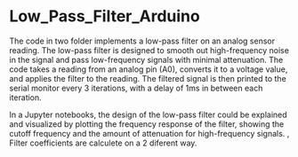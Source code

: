 # Low_Pass_Filter_Arduino

The code in two folder implements a low-pass filter on an analog sensor reading. The low-pass filter is designed to smooth out high-frequency noise in the signal and pass low-frequency signals with minimal attenuation. The code takes a reading from an analog pin (A0), converts it to a voltage value, and applies the filter to the reading. The filtered signal is then printed to the serial monitor every 3 iterations, with a delay of 1ms in between each iteration.

In a Jupyter notebooks, the design of the low-pass filter could be explained and visualized by plotting the frequency response of the filter, showing the cutoff frequency and the amount of attenuation for high-frequency signals. ,  Filter coefficients are calculete on a 2 diferent way.  





